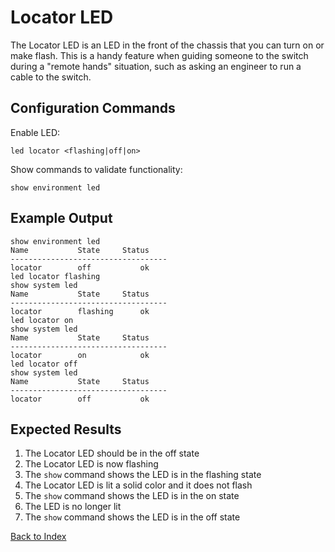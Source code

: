 # Locator LED

The Locator LED is an LED in the front of the chassis that you can turn on or make flash.
This is a handy feature when guiding someone to the switch during a "remote hands" situation, such as asking an engineer to run a cable to the switch.

## Configuration Commands

Enable LED:

```text
led locator <flashing|off|on>
```

Show commands to validate functionality:

```text
show environment led
```

## Example Output

```text
show environment led
Name           State     Status
-----------------------------------
locator        off           ok
led locator flashing
show system led
Name           State     Status
-----------------------------------
locator        flashing      ok
led locator on
show system led
Name           State     Status
-----------------------------------
locator        on            ok
led locator off
show system led
Name           State     Status
-----------------------------------
locator        off           ok
```

## Expected Results

1. The Locator LED should be in the off state
2. The Locator LED is now flashing
3. The `show` command shows the LED is in the flashing state
4. The Locator LED is lit a solid color and it does not flash
5. The `show` command shows the LED is in the on state
6. The LED is no longer lit
7. The `show` command shows the LED is in the off state

[Back to Index](../README.md)
